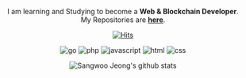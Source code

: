 <div align=center>

I am learning and Studying to become a **Web & Blockchain Developer**. \
My Repositories are **[here](https://github.com/pronist/pronist/blob/master/REPOSITORY.md)**.

[![Hits](https://hits.seeyoufarm.com/api/count/incr/badge.svg?url=https%3A%2F%2Fgithub.com%2Fpronist&count_bg=%2379C83D&title_bg=%23555555&icon=&icon_color=%23E7E7E7&title=hits&edge_flat=false)](https://hits.seeyoufarm.com)

![go](http://img.shields.io/badge/-Go-00ADD8?style=flat-square&logo=go&logoColor=white)
![php](http://img.shields.io/badge/-PHP-777BB4?style=flat-square&logo=php&logoColor=white)
![javascript](http://img.shields.io/badge/-Javascript-F7DF1E?style=flat-square&logo=javascript&logoColor=white)
![html](http://img.shields.io/badge/-Javascript-F7DF1E?style=flat-square&logo=html&logoColor=white)
![css](http://img.shields.io/badge/-Javascript-F7DF1E?style=flat-square&logo=css&logoColor=white)

![Sangwoo Jeong's github stats](https://github-readme-stats.vercel.app/api?username=pronist&show_icons=true&theme=dracula&hide_border=1)

</div>
